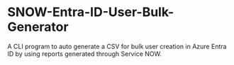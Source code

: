 # SNOW-Entra-ID-User-Bulk-Generator
A CLI program to auto generate a CSV for bulk user creation in Azure Entra ID by using reports generated through Service NOW.

